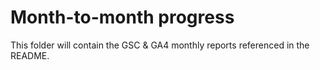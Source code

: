 # Month-to-month progress

This folder will contain the GSC & GA4 monthly reports referenced in the README.
